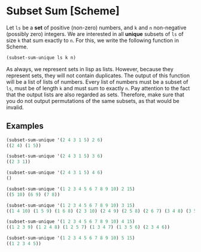 # Subset Sum [Scheme]

Let `ls` be a **set** of positive (non-zero) numbers, and `k` and `n` non-negative (possibly zero) integers.
We are interested in all **unique** subsets of `ls` of size `k` that sum exactly to `n`.
For this, we write the following function in Scheme.

```scheme
(subset-sum-unique ls k n)
```
As always, we represent sets in lisp as lists. However, because they represent sets, they will not contain duplicates.
The output of this function will be a list of lists of numbers.
Every list of numbers must be a subset of `ls`, must be of length `k` and must sum to exactly `n`.
Pay attention to the fact that the output lists are also regarded as sets.
Therefore, make sure that you do not output permutations of the same subsets, as that would be invalid.

## Examples
```scheme
(subset-sum-unique '(2 4 3 1 5) 2 6)
((2 4) (1 5))

(subset-sum-unique '(2 4 3 1 5) 3 6)
((2 3 1))

(subset-sum-unique '(2 4 3 1 5) 4 6)
()

(subset-sum-unique '(1 2 3 4 5 6 7 8 9 10) 2 15)
((5 10) (6 9) (7 8))

(subset-sum-unique '(1 2 3 4 5 6 7 8 9 10) 3 15)
((1 4 10) (1 5 9) (1 6 8) (2 3 10) (2 4 9) (2 5 8) (2 6 7) (3 4 8) (3 5 7) (4 5 6))

(subset-sum-unique '(1 2 3 4 5 6 7 8 9 10) 4 15)
((1 2 3 9) (1 2 4 8) (1 2 5 7) (1 3 4 7) (1 3 5 6) (2 3 4 6))

(subset-sum-unique '(1 2 3 4 5 6 7 8 9 10) 5 15)
((1 2 3 4 5))
 ```
